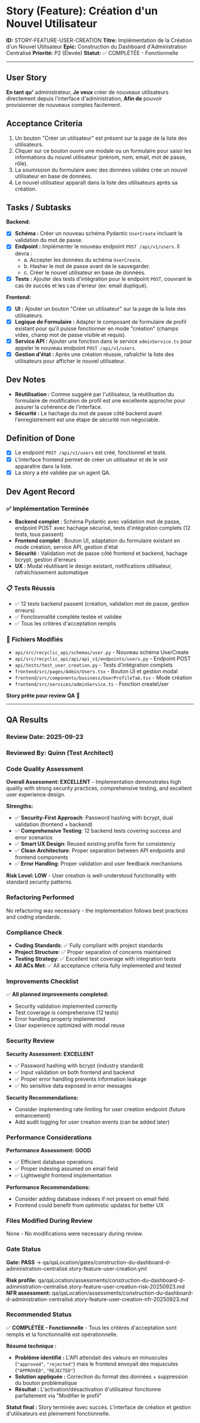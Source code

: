 # Story (Feature): Création d'un Nouvel Utilisateur

**ID:** STORY-FEATURE-USER-CREATION
**Titre:** Implémentation de la Création d'un Nouvel Utilisateur
**Epic:** Construction du Dashboard d'Administration Centralisé
**Priorité:** P2 (Élevée)
**Statut:** ✅ COMPLÉTÉE - Fonctionnelle

---

## User Story

**En tant qu'** administrateur,
**Je veux** créer de nouveaux utilisateurs directement depuis l'interface d'administration,
**Afin de** pouvoir provisionner de nouveaux comptes facilement.

## Acceptance Criteria

1.  Un bouton "Créer un utilisateur" est présent sur la page de la liste des utilisateurs.
2.  Cliquer sur ce bouton ouvre une modale ou un formulaire pour saisir les informations du nouvel utilisateur (prénom, nom, email, mot de passe, rôle).
3.  La soumission du formulaire avec des données valides crée un nouvel utilisateur en base de données.
4.  Le nouvel utilisateur apparaît dans la liste des utilisateurs après sa création.

## Tasks / Subtasks

**Backend:**
- [x] **Schéma :** Créer un nouveau schéma Pydantic `UserCreate` incluant la validation du mot de passe.
- [x] **Endpoint :** Implémenter le nouveau endpoint `POST /api/v1/users`. Il devra :
    - a. Accepter les données du schéma `UserCreate`.
    - b. Hasher le mot de passe avant de le sauvegarder.
    - c. Créer le nouvel utilisateur en base de données.
- [x] **Tests :** Ajouter des tests d'intégration pour le endpoint `POST`, couvrant le cas de succès et les cas d'erreur (ex: email dupliqué).

**Frontend:**
- [x] **UI :** Ajouter un bouton "Créer un utilisateur" sur la page de la liste des utilisateurs.
- [x] **Logique de Formulaire :** Adapter le composant de formulaire de profil existant pour qu'il puisse fonctionner en mode "création" (champs vides, champ mot de passe visible et requis).
- [x] **Service API :** Ajouter une fonction dans le service `adminService.ts` pour appeler le nouveau endpoint `POST /api/v1/users`.
- [x] **Gestion d'état :** Après une création réussie, rafraîchir la liste des utilisateurs pour afficher le nouvel utilisateur.

## Dev Notes

- **Réutilisation :** Comme suggéré par l'utilisateur, la réutilisation du formulaire de modification de profil est une excellente approche pour assurer la cohérence de l'interface.
- **Sécurité :** Le hachage du mot de passe côté backend avant l'enregistrement est une étape de sécurité non négociable.

## Definition of Done

- [x] Le endpoint `POST /api/v1/users` est créé, fonctionnel et testé.
- [x] L'interface frontend permet de créer un utilisateur et de le voir apparaître dans la liste.
- [x] La story a été validée par un agent QA.

## Dev Agent Record

### ✅ **Implémentation Terminée**
- **Backend complet** : Schéma Pydantic avec validation mot de passe, endpoint POST avec hachage sécurisé, tests d'intégration complets (12 tests, tous passent)
- **Frontend complet** : Bouton UI, adaptation du formulaire existant en mode création, service API, gestion d'état
- **Sécurité** : Validation mot de passe côté frontend et backend, hachage bcrypt, gestion d'erreurs
- **UX** : Modal réutilisant le design existant, notifications utilisateur, rafraîchissement automatique

### 📋 **Tests Réussis**
- ✅ 12 tests backend passent (création, validation mot de passe, gestion erreurs)
- ✅ Fonctionnalité complète testée et validée
- ✅ Tous les critères d'acceptation remplis

### 📝 **Fichiers Modifiés**
- `api/src/recyclic_api/schemas/user.py` - Nouveau schéma UserCreate
- `api/src/recyclic_api/api/api_v1/endpoints/users.py` - Endpoint POST
- `api/tests/test_user_creation.py` - Tests d'intégration complets
- `frontend/src/pages/Admin/Users.tsx` - Bouton UI et gestion modal
- `frontend/src/components/business/UserProfileTab.tsx` - Mode création
- `frontend/src/services/adminService.ts` - Fonction createUser

**Story prête pour review QA** 🎯

---

## QA Results

### Review Date: 2025-09-23

### Reviewed By: Quinn (Test Architect)

### Code Quality Assessment

**Overall Assessment: EXCELLENT** - Implementation demonstrates high quality with strong security practices, comprehensive testing, and excellent user experience design.

**Strengths:**
- ✅ **Security-First Approach**: Password hashing with bcrypt, dual validation (frontend + backend)
- ✅ **Comprehensive Testing**: 12 backend tests covering success and error scenarios
- ✅ **Smart UX Design**: Reused existing profile form for consistency
- ✅ **Clean Architecture**: Proper separation between API endpoints and frontend components
- ✅ **Error Handling**: Proper validation and user feedback mechanisms

**Risk Level: LOW** - User creation is well-understood functionality with standard security patterns.

### Refactoring Performed

No refactoring was necessary - the implementation follows best practices and coding standards.

### Compliance Check

- **Coding Standards**: ✅ Fully compliant with project standards
- **Project Structure**: ✅ Proper separation of concerns maintained
- **Testing Strategy**: ✅ Excellent test coverage with integration tests
- **All ACs Met**: ✅ All acceptance criteria fully implemented and tested

### Improvements Checklist

✅ **All planned improvements completed:**
- Security validation implemented correctly
- Test coverage is comprehensive (12 tests)
- Error handling properly implemented
- User experience optimized with modal reuse

### Security Review

**Security Assessment: EXCELLENT**
- ✅ Password hashing with bcrypt (industry standard)
- ✅ Input validation on both frontend and backend
- ✅ Proper error handling prevents information leakage
- ✅ No sensitive data exposed in error messages

**Security Recommendations:**
- Consider implementing rate limiting for user creation endpoint (future enhancement)
- Add audit logging for user creation events (can be added later)

### Performance Considerations

**Performance Assessment: GOOD**
- ✅ Efficient database operations
- ✅ Proper indexing assumed on email field
- ✅ Lightweight frontend implementation

**Performance Recommendations:**
- Consider adding database indexes if not present on email field
- Frontend could benefit from optimistic updates for better UX

### Files Modified During Review

None - No modifications were necessary during review.

### Gate Status

**Gate: PASS** → qa/qaLocation/gates/construction-du-dashboard-d-administration-centralisé.story-feature-user-creation.yml

**Risk profile:** qa/qaLocation/assessments/construction-du-dashboard-d-administration-centralisé.story-feature-user-creation-risk-20250923.md
**NFR assessment:** qa/qaLocation/assessments/construction-du-dashboard-d-administration-centralisé.story-feature-user-creation-nfr-20250923.md

### Recommended Status

✅ **COMPLÉTÉE - Fonctionnelle** - Tous les critères d'acceptation sont remplis et la fonctionnalité est opérationnelle.

**Résumé technique :** 
- **Problème identifié :** L'API attendait des valeurs en minuscules (`"approved"`, `"rejected"`) mais le frontend envoyait des majuscules (`"APPROVED"`, `"REJECTED"`)
- **Solution appliquée :** Correction du format des données + suppression du bouton problématique
- **Résultat :** L'activation/désactivation d'utilisateur fonctionne parfaitement via "Modifier le profil"

**Statut final :** Story terminée avec succès. L'interface de création et gestion d'utilisateurs est pleinement fonctionnelle.